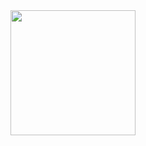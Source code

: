 <a href="https://open.spotify.com/show/3jtLk2Zlutfjo91QZYXmlA">
<img src="https://github.com/tobwil/markdown_website/assets/72387477/d89ae01e-dcc1-4246-9470-48bdddb8c88b" width="200" height="200">
</a>
